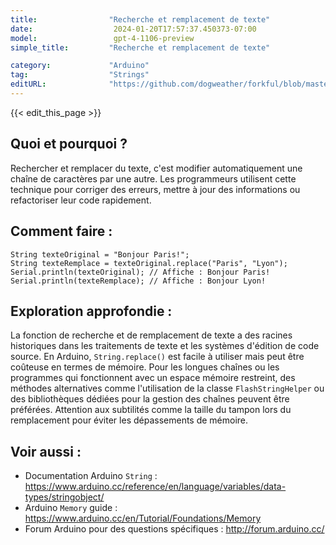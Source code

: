 ```yaml
---
title:                "Recherche et remplacement de texte"
date:                  2024-01-20T17:57:37.450373-07:00
model:                 gpt-4-1106-preview
simple_title:         "Recherche et remplacement de texte"

category:             "Arduino"
tag:                  "Strings"
editURL:              "https://github.com/dogweather/forkful/blob/master/content/fr/arduino/searching-and-replacing-text.md"
---
```


{{< edit_this_page >}}

## Quoi et pourquoi ?
Rechercher et remplacer du texte, c'est modifier automatiquement une chaîne de caractères par une autre. Les programmeurs utilisent cette technique pour corriger des erreurs, mettre à jour des informations ou refactoriser leur code rapidement.

## Comment faire :
```Arduino
String texteOriginal = "Bonjour Paris!";
String texteRemplace = texteOriginal.replace("Paris", "Lyon");
Serial.println(texteOriginal); // Affiche : Bonjour Paris!
Serial.println(texteRemplace); // Affiche : Bonjour Lyon!
```

## Exploration approfondie :
La fonction de recherche et de remplacement de texte a des racines historiques dans les traitements de texte et les systèmes d'édition de code source. En Arduino, `String.replace()` est facile à utiliser mais peut être coûteuse en termes de mémoire. Pour les longues chaînes ou les programmes qui fonctionnent avec un espace mémoire restreint, des méthodes alternatives comme l'utilisation de la classe `FlashStringHelper` ou des bibliothèques dédiées pour la gestion des chaînes peuvent être préférées. Attention aux subtilités comme la taille du tampon lors du remplacement pour éviter les dépassements de mémoire.

## Voir aussi :
- Documentation Arduino `String` : https://www.arduino.cc/reference/en/language/variables/data-types/stringobject/
- Arduino `Memory` guide : https://www.arduino.cc/en/Tutorial/Foundations/Memory
- Forum Arduino pour des questions spécifiques : http://forum.arduino.cc/
